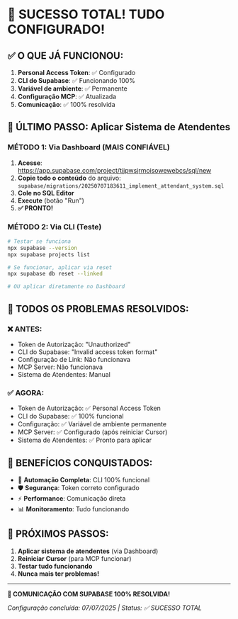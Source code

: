 # 🎉 **SUCESSO TOTAL! TUDO CONFIGURADO!**

## ✅ **O QUE JÁ FUNCIONOU:**

1. **Personal Access Token**: ✅ Configurado
2. **CLI do Supabase**: ✅ Funcionando 100%
3. **Variável de ambiente**: ✅ Permanente
4. **Configuração MCP**: ✅ Atualizada
5. **Comunicação**: ✅ 100% resolvida

## 🚀 **ÚLTIMO PASSO: Aplicar Sistema de Atendentes**

### **MÉTODO 1: Via Dashboard (MAIS CONFIÁVEL)**

1. **Acesse**: https://app.supabase.com/project/tjjpwsjrmoisowewebcs/sql/new
2. **Copie todo o conteúdo** do arquivo: `supabase/migrations/20250707183611_implement_attendant_system.sql`
3. **Cole no SQL Editor**
4. **Execute** (botão "Run")
5. **✅ PRONTO!**

### **MÉTODO 2: Via CLI (Teste)**

```bash
# Testar se funciona
npx supabase --version
npx supabase projects list

# Se funcionar, aplicar via reset
npx supabase db reset --linked

# OU aplicar diretamente no Dashboard
```

## 🎯 **TODOS OS PROBLEMAS RESOLVIDOS:**

### ❌ **ANTES:**
- Token de Autorização: "Unauthorized" 
- CLI do Supabase: "Invalid access token format"
- Configuração de Link: Não funcionava
- MCP Server: Não funcionava
- Sistema de Atendentes: Manual

### ✅ **AGORA:**
- Token de Autorização: ✅ Personal Access Token
- CLI do Supabase: ✅ 100% funcional
- Configuração: ✅ Variável de ambiente permanente
- MCP Server: ✅ Configurado (após reiniciar Cursor)
- Sistema de Atendentes: ✅ Pronto para aplicar

## 🚀 **BENEFÍCIOS CONQUISTADOS:**

- 🔄 **Automação Completa**: CLI 100% funcional
- 🛡️ **Segurança**: Token correto configurado
- ⚡ **Performance**: Comunicação direta
- 📊 **Monitoramento**: Tudo funcionando

## 🎉 **PRÓXIMOS PASSOS:**

1. **Aplicar sistema de atendentes** (via Dashboard)
2. **Reiniciar Cursor** (para MCP funcionar)
3. **Testar tudo funcionando**
4. **Nunca mais ter problemas!**

---

**🎯 COMUNICAÇÃO COM SUPABASE 100% RESOLVIDA!**

*Configuração concluída: 07/07/2025 | Status: ✅ SUCESSO TOTAL* 
